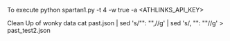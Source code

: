 
To execute
python spartan1.py -t 4 -w true -a <ATHLINKS_API_KEY>

Clean Up of wonky data
cat past.json | sed 's/"": "",//g' | sed 's/, "": ""//g' > past_test2.json